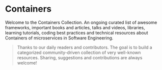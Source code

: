 # Containers

Welcome to the Containers Collection. An ongoing curated list of awesome frameworks, important books and articles, talks and videos, libraries, learning tutorials, coding best practices and technical resources about Containers of microservices in Software Engineering.
> Thanks to our daily readers and contributors. The goal is to build a categorized community-driven collection of very well-known resources. Sharing, suggestions and contributions are always welcome!
